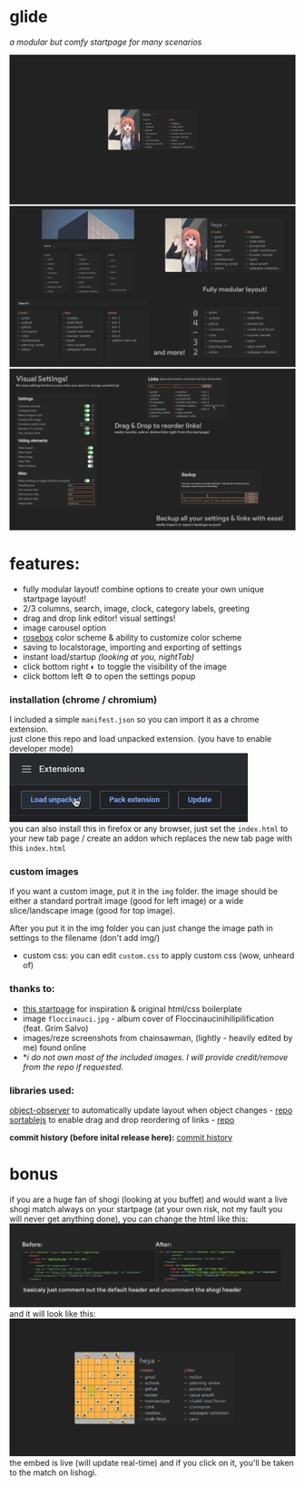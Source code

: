 # glide
*a modular but comfy startpage for many scenarios*  
  
![main](screenshots/main.png)
![layout](screenshots/layout.png)
![settings](screenshots/settings.png)
  
# features:
- fully modular layout! combine options to create your own unique startpage layout!  
- 2/3 columns, search, image, clock, category labels, greeting  
- drag and drop link editor! visual settings!
- image carousel option  
- [rosebox](https://github.com/KraXen72/rosebox) color scheme & ability to customize color scheme  
- saving to localstorage, importing and exporting of settings  
- instant load/startup *(looking at you, nightTab)*  
- click bottom right ◐ to toggle the visibility of the image  
- click bottom left ⚙ to open the settings popup 
  
### installation (chrome / chromium)
I included a simple ``manifest.json`` so you can import it as a chrome extension.  
just clone this repo and load unpacked extension. (you have to enable developer mode)    
![unpacked](screenshots/unpacked.png)  
you can also install this in firefox or any browser, just set the ``index.html`` to your new tab page / create an addon which replaces the new tab page with this ``index.html``

### custom images
if you want a custom image, put it in the ``img`` folder.
the image should be either a standard portrait image (good for left image) or a wide slice/landscape image (good for top image).   

After you put it in the img folder you can just change the image path in settings to the filename (don't add img/)
- custom css: you can edit `custom.css` to apply custom css (wow, unheard of)

### thanks to:
- [this startpage](https://github.com/WahyuHidayattz/startpage-new) for inspiration & original html/css boilerplate  
- image `floccinauci.jpg` - album cover of Floccinaucinihilipilification (feat. Grim Salvo)  
- images/reze screenshots from chainsawman, (lightly - heavily edited by me) found online  
- **i do not own most of the included images. I will provide credit/remove from the repo if requested.*
  
### libraries used:  
[object-observer](https://github.com/gullerya/object-observer/blob/main/src/object-observer.js) to automatically update layout when object changes - [repo](https://github.com/gullerya/object-observer)  
[sortablejs](http://sortablejs.github.io/Sortable/Sortable.js) to enable drag and drop reordering of links - [repo](https://github.com/SortableJS/Sortable)    
  
**commit history (before inital release here):** [commit history](https://github.com/KraXen72/startpage-new)

# bonus
if you are a huge fan of shogi (looking at you buffet) and would want a live shogi match always on your startpage (at your own risk, not my fault you will never get anything done), you can change the html  like this:
![howto](screenshots/shogi.png)  
and it will look like this:   
![shogiresult](screenshots/shogi2.png)  
the embed is live (will update real-time) and if you click on it, you'll be taken to the match on lishogi.